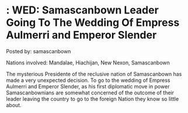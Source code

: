 # : WED: Samascanbown Leader Going To The Wedding Of Empress Aulmerri and Emperor Slender

Posted by: samascanbown

Nations involved: Mandalae, Hiachijan, New Nexon, Samascanbown

The mysterious Presidente of the reclusive nation of Samascanbown has made a very unexpected decision. To go to the wedding of Empress Aulmerri and Emperor Slender, as his first diplomatic move in power Samascanbownians are somewhat concerned of the outcome of their leader leaving the country to go to the foreign Nation they know so little about. 